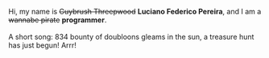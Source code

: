 Hi, my name is ~~Guybrush Threepwood~~ **Luciano Federico Pereira**, and I am a ~~wannabe pirate~~ **programmer**.<br><br>A short song: 834 bounty of doubloons gleams in the sun, a treasure hunt has just begun! Arrr!
